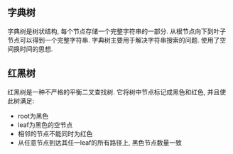 ## 字典树

字典树是树状结构, 每个节点存储一个完整字符串的一部分. 从根节点向下到叶子节点可以得到一个完整字符串. 字典树主要用于解决字符串搜索的问题. 使用了空间换时间的思想.

## 红黑树

红黑树是一种不严格的平衡二叉查找树. 它将树中节点标记成黑色和红色, 并且使此树满足:
- root为黑色
- leaf为黑色的空节点
- 相邻的节点不能同时为红色
- 从任意节点到达其任一leaf的所有路径上, 黑色节点数量一致
